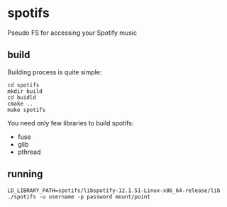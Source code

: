 # spotifs
Pseudo FS for accessing your Spotify music

## build
Building process is quite simple:
```
cd spotifs
mkdir build
cd buidld
cmake ..
make spotifs
```
You need only few libraries to build spotifs:
- fuse
- glib
- pthread

## running
```
LD_LIBRARY_PATH=spotifs/libspotify-12.1.51-Linux-x86_64-release/lib ./spotifs -u username -p password mount/point
```
